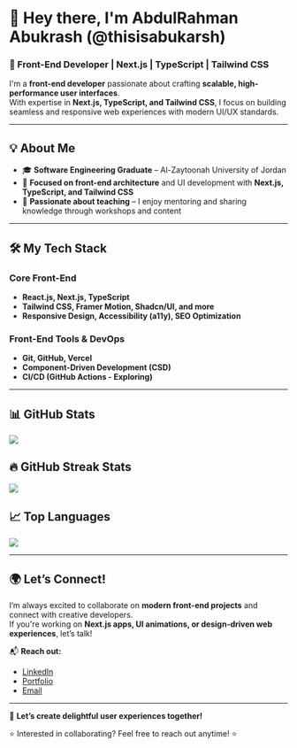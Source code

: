 # 👋 Hey there, I'm AbdulRahman Abukrash (@thisisabukarsh)

### 🚀 Front-End Developer | Next.js | TypeScript | Tailwind CSS

I'm a **front-end developer** passionate about crafting **scalable, high-performance user interfaces**.  
With expertise in **Next.js, TypeScript, and Tailwind CSS**, I focus on building seamless and responsive web experiences with modern UI/UX standards.

---

## 💡 About Me

- 🎓 **Software Engineering Graduate** – Al-Zaytoonah University of Jordan  
- 🧠 **Focused on front-end architecture** and UI development with **Next.js, TypeScript, and Tailwind CSS**  
- 🎤 **Passionate about teaching** – I enjoy mentoring and sharing knowledge through workshops and content

---

## 🛠️ My Tech Stack

### **Core Front-End**

- **React.js, Next.js, TypeScript**  
- **Tailwind CSS, Framer Motion, Shadcn/UI, and more**  
- **Responsive Design, Accessibility (a11y), SEO Optimization**

### **Front-End Tools & DevOps**

- **Git, GitHub, Vercel**  
- **Component-Driven Development (CSD)**  
- **CI/CD (GitHub Actions - Exploring)**

---

## 📊 GitHub Stats

![](https://github-readme-stats.vercel.app/api?username=thisisabukarsh&theme=dark&hide_border=false&include_all_commits=true&count_private=true)

## 🔥 GitHub Streak Stats

![](https://github-readme-streak-stats.herokuapp.com/?user=thisisabukarsh&theme=dark&hide_border=false)

## 📈 Top Languages

![](https://github-readme-stats.vercel.app/api/top-langs/?username=thisisabukarsh&theme=dark&hide_border=false&layout=compact)

---

## 🌍 Let’s Connect!

I’m always excited to collaborate on **modern front-end projects** and connect with creative developers.  
If you're working on **Next.js apps, UI animations, or design-driven web experiences**, let’s talk!

📬 **Reach out:**

- [LinkedIn](https://www.linkedin.com/in/abdulrahmanabukarsh)  
- [Portfolio](https://www.abukarsh.me)  
- [Email](mailto:info@abukarsh.me)

---

🚀 **Let’s create delightful user experiences together!**

⭐️ Interested in collaborating? Feel free to reach out anytime! ⭐️
